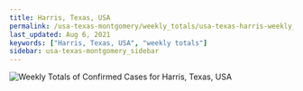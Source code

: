 ```yaml
---
title: Harris, Texas, USA
permalink: /usa-texas-montgomery/weekly_totals/usa-texas-harris-weekly_totals.html
last_updated: Aug 6, 2021
keywords: ["Harris, Texas, USA", "weekly totals"]
sidebar: usa-texas-montgomery_sidebar
---
```


![Weekly Totals of Confirmed Cases for Harris, Texas, USA](/covid_tracker/images/graphs/usa-texas-harris-weekly_totals_graph.png)
